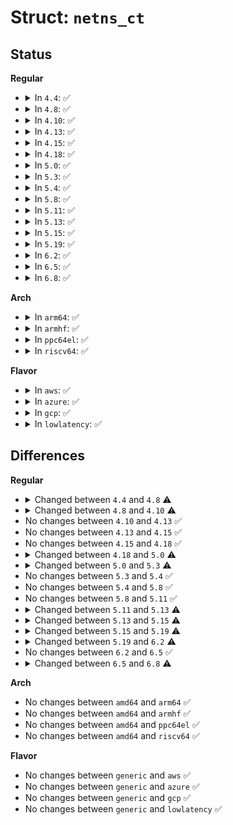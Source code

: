 # Struct: <code>netns_ct</code>

## Status
<b>Regular</b>
<ul>
<li>
<details>
<summary>In <code>4.4</code>: ✅</summary>

```c
struct netns_ct {
    atomic_t count;
    unsigned int expect_count;
    struct delayed_work ecache_dwork;
    bool ecache_dwork_pending;
    struct ctl_table_header *sysctl_header;
    struct ctl_table_header *acct_sysctl_header;
    struct ctl_table_header *tstamp_sysctl_header;
    struct ctl_table_header *event_sysctl_header;
    struct ctl_table_header *helper_sysctl_header;
    char *slabname;
    unsigned int sysctl_log_invalid;
    int sysctl_events;
    int sysctl_acct;
    int sysctl_auto_assign_helper;
    bool auto_assign_helper_warned;
    int sysctl_tstamp;
    int sysctl_checksum;
    unsigned int htable_size;
    seqcount_t generation;
    struct kmem_cache *nf_conntrack_cachep;
    struct hlist_nulls_head *hash;
    struct hlist_head *expect_hash;
    struct ct_pcpu *pcpu_lists;
    struct ip_conntrack_stat *stat;
    struct nf_ct_event_notifier *nf_conntrack_event_cb;
    struct nf_exp_event_notifier *nf_expect_event_cb;
    struct nf_ip_net nf_ct_proto;
    unsigned int labels_used;
    u8 label_words;
    struct hlist_head *nat_bysource;
    unsigned int nat_htable_size;
};
```
</details>
</li>
<li>
<details>
<summary>In <code>4.8</code>: ✅</summary>

```c
struct netns_ct {
    atomic_t count;
    unsigned int expect_count;
    struct delayed_work ecache_dwork;
    bool ecache_dwork_pending;
    struct ctl_table_header *sysctl_header;
    struct ctl_table_header *acct_sysctl_header;
    struct ctl_table_header *tstamp_sysctl_header;
    struct ctl_table_header *event_sysctl_header;
    struct ctl_table_header *helper_sysctl_header;
    unsigned int sysctl_log_invalid;
    int sysctl_events;
    int sysctl_acct;
    int sysctl_auto_assign_helper;
    bool auto_assign_helper_warned;
    int sysctl_tstamp;
    int sysctl_checksum;
    struct ct_pcpu *pcpu_lists;
    struct ip_conntrack_stat *stat;
    struct nf_ct_event_notifier *nf_conntrack_event_cb;
    struct nf_exp_event_notifier *nf_expect_event_cb;
    struct nf_ip_net nf_ct_proto;
    unsigned int labels_used;
    u8 label_words;
};
```
</details>
</li>
<li>
<details>
<summary>In <code>4.10</code>: ✅</summary>

```c
struct netns_ct {
    atomic_t count;
    unsigned int expect_count;
    struct delayed_work ecache_dwork;
    bool ecache_dwork_pending;
    struct ctl_table_header *sysctl_header;
    struct ctl_table_header *acct_sysctl_header;
    struct ctl_table_header *tstamp_sysctl_header;
    struct ctl_table_header *event_sysctl_header;
    struct ctl_table_header *helper_sysctl_header;
    unsigned int sysctl_log_invalid;
    int sysctl_events;
    int sysctl_acct;
    int sysctl_auto_assign_helper;
    bool auto_assign_helper_warned;
    int sysctl_tstamp;
    int sysctl_checksum;
    struct ct_pcpu *pcpu_lists;
    struct ip_conntrack_stat *stat;
    struct nf_ct_event_notifier *nf_conntrack_event_cb;
    struct nf_exp_event_notifier *nf_expect_event_cb;
    struct nf_ip_net nf_ct_proto;
    unsigned int labels_used;
};
```
</details>
</li>
<li>
<details>
<summary>In <code>4.13</code>: ✅</summary>

```c
struct netns_ct {
    atomic_t count;
    unsigned int expect_count;
    struct delayed_work ecache_dwork;
    bool ecache_dwork_pending;
    struct ctl_table_header *sysctl_header;
    struct ctl_table_header *acct_sysctl_header;
    struct ctl_table_header *tstamp_sysctl_header;
    struct ctl_table_header *event_sysctl_header;
    struct ctl_table_header *helper_sysctl_header;
    unsigned int sysctl_log_invalid;
    int sysctl_events;
    int sysctl_acct;
    int sysctl_auto_assign_helper;
    bool auto_assign_helper_warned;
    int sysctl_tstamp;
    int sysctl_checksum;
    struct ct_pcpu *pcpu_lists;
    struct ip_conntrack_stat *stat;
    struct nf_ct_event_notifier *nf_conntrack_event_cb;
    struct nf_exp_event_notifier *nf_expect_event_cb;
    struct nf_ip_net nf_ct_proto;
    unsigned int labels_used;
};
```
</details>
</li>
<li>
<details>
<summary>In <code>4.15</code>: ✅</summary>

```c
struct netns_ct {
    atomic_t count;
    unsigned int expect_count;
    struct delayed_work ecache_dwork;
    bool ecache_dwork_pending;
    struct ctl_table_header *sysctl_header;
    struct ctl_table_header *acct_sysctl_header;
    struct ctl_table_header *tstamp_sysctl_header;
    struct ctl_table_header *event_sysctl_header;
    struct ctl_table_header *helper_sysctl_header;
    unsigned int sysctl_log_invalid;
    int sysctl_events;
    int sysctl_acct;
    int sysctl_auto_assign_helper;
    bool auto_assign_helper_warned;
    int sysctl_tstamp;
    int sysctl_checksum;
    struct ct_pcpu *pcpu_lists;
    struct ip_conntrack_stat *stat;
    struct nf_ct_event_notifier *nf_conntrack_event_cb;
    struct nf_exp_event_notifier *nf_expect_event_cb;
    struct nf_ip_net nf_ct_proto;
    unsigned int labels_used;
};
```
</details>
</li>
<li>
<details>
<summary>In <code>4.18</code>: ✅</summary>

```c
struct netns_ct {
    atomic_t count;
    unsigned int expect_count;
    struct delayed_work ecache_dwork;
    bool ecache_dwork_pending;
    struct ctl_table_header *sysctl_header;
    struct ctl_table_header *acct_sysctl_header;
    struct ctl_table_header *tstamp_sysctl_header;
    struct ctl_table_header *event_sysctl_header;
    struct ctl_table_header *helper_sysctl_header;
    unsigned int sysctl_log_invalid;
    int sysctl_events;
    int sysctl_acct;
    int sysctl_auto_assign_helper;
    bool auto_assign_helper_warned;
    int sysctl_tstamp;
    int sysctl_checksum;
    struct ct_pcpu *pcpu_lists;
    struct ip_conntrack_stat *stat;
    struct nf_ct_event_notifier *nf_conntrack_event_cb;
    struct nf_exp_event_notifier *nf_expect_event_cb;
    struct nf_ip_net nf_ct_proto;
    unsigned int labels_used;
};
```
</details>
</li>
<li>
<details>
<summary>In <code>5.0</code>: ✅</summary>

```c
struct netns_ct {
    atomic_t count;
    unsigned int expect_count;
    struct delayed_work ecache_dwork;
    bool ecache_dwork_pending;
    bool auto_assign_helper_warned;
    struct ctl_table_header *sysctl_header;
    unsigned int sysctl_log_invalid;
    int sysctl_events;
    int sysctl_acct;
    int sysctl_auto_assign_helper;
    int sysctl_tstamp;
    int sysctl_checksum;
    struct ct_pcpu *pcpu_lists;
    struct ip_conntrack_stat *stat;
    struct nf_ct_event_notifier *nf_conntrack_event_cb;
    struct nf_exp_event_notifier *nf_expect_event_cb;
    struct nf_ip_net nf_ct_proto;
    unsigned int labels_used;
};
```
</details>
</li>
<li>
<details>
<summary>In <code>5.3</code>: ✅</summary>

```c
struct netns_ct {
    atomic_t count;
    unsigned int expect_count;
    struct delayed_work ecache_dwork;
    bool ecache_dwork_pending;
    bool auto_assign_helper_warned;
    struct ctl_table_header *sysctl_header;
    unsigned int sysctl_log_invalid;
    int sysctl_events;
    int sysctl_acct;
    int sysctl_auto_assign_helper;
    int sysctl_tstamp;
    int sysctl_checksum;
    struct ct_pcpu *pcpu_lists;
    struct ip_conntrack_stat *stat;
    struct nf_ct_event_notifier *nf_conntrack_event_cb;
    struct nf_exp_event_notifier *nf_expect_event_cb;
    struct nf_ip_net nf_ct_proto;
    unsigned int labels_used;
};
```
</details>
</li>
<li>
<details>
<summary>In <code>5.4</code>: ✅</summary>

```c
struct netns_ct {
    atomic_t count;
    unsigned int expect_count;
    struct delayed_work ecache_dwork;
    bool ecache_dwork_pending;
    bool auto_assign_helper_warned;
    struct ctl_table_header *sysctl_header;
    unsigned int sysctl_log_invalid;
    int sysctl_events;
    int sysctl_acct;
    int sysctl_auto_assign_helper;
    int sysctl_tstamp;
    int sysctl_checksum;
    struct ct_pcpu *pcpu_lists;
    struct ip_conntrack_stat *stat;
    struct nf_ct_event_notifier *nf_conntrack_event_cb;
    struct nf_exp_event_notifier *nf_expect_event_cb;
    struct nf_ip_net nf_ct_proto;
    unsigned int labels_used;
};
```
</details>
</li>
<li>
<details>
<summary>In <code>5.8</code>: ✅</summary>

```c
struct netns_ct {
    atomic_t count;
    unsigned int expect_count;
    struct delayed_work ecache_dwork;
    bool ecache_dwork_pending;
    bool auto_assign_helper_warned;
    struct ctl_table_header *sysctl_header;
    unsigned int sysctl_log_invalid;
    int sysctl_events;
    int sysctl_acct;
    int sysctl_auto_assign_helper;
    int sysctl_tstamp;
    int sysctl_checksum;
    struct ct_pcpu *pcpu_lists;
    struct ip_conntrack_stat *stat;
    struct nf_ct_event_notifier *nf_conntrack_event_cb;
    struct nf_exp_event_notifier *nf_expect_event_cb;
    struct nf_ip_net nf_ct_proto;
    unsigned int labels_used;
};
```
</details>
</li>
<li>
<details>
<summary>In <code>5.11</code>: ✅</summary>

```c
struct netns_ct {
    atomic_t count;
    unsigned int expect_count;
    struct delayed_work ecache_dwork;
    bool ecache_dwork_pending;
    bool auto_assign_helper_warned;
    struct ctl_table_header *sysctl_header;
    unsigned int sysctl_log_invalid;
    int sysctl_events;
    int sysctl_acct;
    int sysctl_auto_assign_helper;
    int sysctl_tstamp;
    int sysctl_checksum;
    struct ct_pcpu *pcpu_lists;
    struct ip_conntrack_stat *stat;
    struct nf_ct_event_notifier *nf_conntrack_event_cb;
    struct nf_exp_event_notifier *nf_expect_event_cb;
    struct nf_ip_net nf_ct_proto;
    unsigned int labels_used;
};
```
</details>
</li>
<li>
<details>
<summary>In <code>5.13</code>: ✅</summary>

```c
struct netns_ct {
    bool ecache_dwork_pending;
    u8 sysctl_log_invalid;
    u8 sysctl_events;
    u8 sysctl_acct;
    u8 sysctl_auto_assign_helper;
    u8 sysctl_tstamp;
    u8 sysctl_checksum;
    struct ct_pcpu *pcpu_lists;
    struct ip_conntrack_stat *stat;
    struct nf_ct_event_notifier *nf_conntrack_event_cb;
    struct nf_exp_event_notifier *nf_expect_event_cb;
    struct nf_ip_net nf_ct_proto;
    unsigned int labels_used;
};
```
</details>
</li>
<li>
<details>
<summary>In <code>5.15</code>: ✅</summary>

```c
struct netns_ct {
    bool ecache_dwork_pending;
    u8 sysctl_log_invalid;
    u8 sysctl_events;
    u8 sysctl_acct;
    u8 sysctl_auto_assign_helper;
    u8 sysctl_tstamp;
    u8 sysctl_checksum;
    struct ct_pcpu *pcpu_lists;
    struct ip_conntrack_stat *stat;
    struct nf_ct_event_notifier *nf_conntrack_event_cb;
    struct nf_ip_net nf_ct_proto;
    unsigned int labels_used;
};
```
</details>
</li>
<li>
<details>
<summary>In <code>5.19</code>: ✅</summary>

```c
struct netns_ct {
    u8 ctnetlink_has_listener;
    bool ecache_dwork_pending;
    u8 sysctl_log_invalid;
    u8 sysctl_events;
    u8 sysctl_acct;
    u8 sysctl_auto_assign_helper;
    u8 sysctl_tstamp;
    u8 sysctl_checksum;
    struct ip_conntrack_stat *stat;
    struct nf_ct_event_notifier *nf_conntrack_event_cb;
    struct nf_ip_net nf_ct_proto;
    unsigned int labels_used;
};
```
</details>
</li>
<li>
<details>
<summary>In <code>6.2</code>: ✅</summary>

```c
struct netns_ct {
    bool ecache_dwork_pending;
    u8 sysctl_log_invalid;
    u8 sysctl_events;
    u8 sysctl_acct;
    u8 sysctl_tstamp;
    u8 sysctl_checksum;
    struct ip_conntrack_stat *stat;
    struct nf_ct_event_notifier *nf_conntrack_event_cb;
    struct nf_ip_net nf_ct_proto;
    unsigned int labels_used;
};
```
</details>
</li>
<li>
<details>
<summary>In <code>6.5</code>: ✅</summary>

```c
struct netns_ct {
    bool ecache_dwork_pending;
    u8 sysctl_log_invalid;
    u8 sysctl_events;
    u8 sysctl_acct;
    u8 sysctl_tstamp;
    u8 sysctl_checksum;
    struct ip_conntrack_stat *stat;
    struct nf_ct_event_notifier *nf_conntrack_event_cb;
    struct nf_ip_net nf_ct_proto;
    unsigned int labels_used;
};
```
</details>
</li>
<li>
<details>
<summary>In <code>6.8</code>: ✅</summary>

```c
struct netns_ct {
    bool ecache_dwork_pending;
    u8 sysctl_log_invalid;
    u8 sysctl_events;
    u8 sysctl_acct;
    u8 sysctl_tstamp;
    u8 sysctl_checksum;
    struct ip_conntrack_stat *stat;
    struct nf_ct_event_notifier *nf_conntrack_event_cb;
    struct nf_ip_net nf_ct_proto;
    atomic_t labels_used;
};
```
</details>
</li>
</ul>
<b>Arch</b>
<ul>
<li>
<details>
<summary>In <code>arm64</code>: ✅</summary>

```c
struct netns_ct {
    atomic_t count;
    unsigned int expect_count;
    struct delayed_work ecache_dwork;
    bool ecache_dwork_pending;
    bool auto_assign_helper_warned;
    struct ctl_table_header *sysctl_header;
    unsigned int sysctl_log_invalid;
    int sysctl_events;
    int sysctl_acct;
    int sysctl_auto_assign_helper;
    int sysctl_tstamp;
    int sysctl_checksum;
    struct ct_pcpu *pcpu_lists;
    struct ip_conntrack_stat *stat;
    struct nf_ct_event_notifier *nf_conntrack_event_cb;
    struct nf_exp_event_notifier *nf_expect_event_cb;
    struct nf_ip_net nf_ct_proto;
    unsigned int labels_used;
};
```
</details>
</li>
<li>
<details>
<summary>In <code>armhf</code>: ✅</summary>

```c
struct netns_ct {
    atomic_t count;
    unsigned int expect_count;
    struct delayed_work ecache_dwork;
    bool ecache_dwork_pending;
    bool auto_assign_helper_warned;
    struct ctl_table_header *sysctl_header;
    unsigned int sysctl_log_invalid;
    int sysctl_events;
    int sysctl_acct;
    int sysctl_auto_assign_helper;
    int sysctl_tstamp;
    int sysctl_checksum;
    struct ct_pcpu *pcpu_lists;
    struct ip_conntrack_stat *stat;
    struct nf_ct_event_notifier *nf_conntrack_event_cb;
    struct nf_exp_event_notifier *nf_expect_event_cb;
    struct nf_ip_net nf_ct_proto;
    unsigned int labels_used;
};
```
</details>
</li>
<li>
<details>
<summary>In <code>ppc64el</code>: ✅</summary>

```c
struct netns_ct {
    atomic_t count;
    unsigned int expect_count;
    struct delayed_work ecache_dwork;
    bool ecache_dwork_pending;
    bool auto_assign_helper_warned;
    struct ctl_table_header *sysctl_header;
    unsigned int sysctl_log_invalid;
    int sysctl_events;
    int sysctl_acct;
    int sysctl_auto_assign_helper;
    int sysctl_tstamp;
    int sysctl_checksum;
    struct ct_pcpu *pcpu_lists;
    struct ip_conntrack_stat *stat;
    struct nf_ct_event_notifier *nf_conntrack_event_cb;
    struct nf_exp_event_notifier *nf_expect_event_cb;
    struct nf_ip_net nf_ct_proto;
    unsigned int labels_used;
};
```
</details>
</li>
<li>
<details>
<summary>In <code>riscv64</code>: ✅</summary>

```c
struct netns_ct {
    atomic_t count;
    unsigned int expect_count;
    struct delayed_work ecache_dwork;
    bool ecache_dwork_pending;
    bool auto_assign_helper_warned;
    struct ctl_table_header *sysctl_header;
    unsigned int sysctl_log_invalid;
    int sysctl_events;
    int sysctl_acct;
    int sysctl_auto_assign_helper;
    int sysctl_tstamp;
    int sysctl_checksum;
    struct ct_pcpu *pcpu_lists;
    struct ip_conntrack_stat *stat;
    struct nf_ct_event_notifier *nf_conntrack_event_cb;
    struct nf_exp_event_notifier *nf_expect_event_cb;
    struct nf_ip_net nf_ct_proto;
    unsigned int labels_used;
};
```
</details>
</li>
</ul>
<b>Flavor</b>
<ul>
<li>
<details>
<summary>In <code>aws</code>: ✅</summary>

```c
struct netns_ct {
    atomic_t count;
    unsigned int expect_count;
    struct delayed_work ecache_dwork;
    bool ecache_dwork_pending;
    bool auto_assign_helper_warned;
    struct ctl_table_header *sysctl_header;
    unsigned int sysctl_log_invalid;
    int sysctl_events;
    int sysctl_acct;
    int sysctl_auto_assign_helper;
    int sysctl_tstamp;
    int sysctl_checksum;
    struct ct_pcpu *pcpu_lists;
    struct ip_conntrack_stat *stat;
    struct nf_ct_event_notifier *nf_conntrack_event_cb;
    struct nf_exp_event_notifier *nf_expect_event_cb;
    struct nf_ip_net nf_ct_proto;
    unsigned int labels_used;
};
```
</details>
</li>
<li>
<details>
<summary>In <code>azure</code>: ✅</summary>

```c
struct netns_ct {
    atomic_t count;
    unsigned int expect_count;
    struct delayed_work ecache_dwork;
    bool ecache_dwork_pending;
    bool auto_assign_helper_warned;
    struct ctl_table_header *sysctl_header;
    unsigned int sysctl_log_invalid;
    int sysctl_events;
    int sysctl_acct;
    int sysctl_auto_assign_helper;
    int sysctl_tstamp;
    int sysctl_checksum;
    struct ct_pcpu *pcpu_lists;
    struct ip_conntrack_stat *stat;
    struct nf_ct_event_notifier *nf_conntrack_event_cb;
    struct nf_exp_event_notifier *nf_expect_event_cb;
    struct nf_ip_net nf_ct_proto;
    unsigned int labels_used;
};
```
</details>
</li>
<li>
<details>
<summary>In <code>gcp</code>: ✅</summary>

```c
struct netns_ct {
    atomic_t count;
    unsigned int expect_count;
    struct delayed_work ecache_dwork;
    bool ecache_dwork_pending;
    bool auto_assign_helper_warned;
    struct ctl_table_header *sysctl_header;
    unsigned int sysctl_log_invalid;
    int sysctl_events;
    int sysctl_acct;
    int sysctl_auto_assign_helper;
    int sysctl_tstamp;
    int sysctl_checksum;
    struct ct_pcpu *pcpu_lists;
    struct ip_conntrack_stat *stat;
    struct nf_ct_event_notifier *nf_conntrack_event_cb;
    struct nf_exp_event_notifier *nf_expect_event_cb;
    struct nf_ip_net nf_ct_proto;
    unsigned int labels_used;
};
```
</details>
</li>
<li>
<details>
<summary>In <code>lowlatency</code>: ✅</summary>

```c
struct netns_ct {
    atomic_t count;
    unsigned int expect_count;
    struct delayed_work ecache_dwork;
    bool ecache_dwork_pending;
    bool auto_assign_helper_warned;
    struct ctl_table_header *sysctl_header;
    unsigned int sysctl_log_invalid;
    int sysctl_events;
    int sysctl_acct;
    int sysctl_auto_assign_helper;
    int sysctl_tstamp;
    int sysctl_checksum;
    struct ct_pcpu *pcpu_lists;
    struct ip_conntrack_stat *stat;
    struct nf_ct_event_notifier *nf_conntrack_event_cb;
    struct nf_exp_event_notifier *nf_expect_event_cb;
    struct nf_ip_net nf_ct_proto;
    unsigned int labels_used;
};
```
</details>
</li>
</ul>

## Differences
<b>Regular</b>
<ul>
<li>
<details>
<summary>Changed between <code>4.4</code> and <code>4.8</code> ⚠️</summary>
<ul>
<li>
<b>Field removed. </b>
<code>char *slabname</code>
</li>
<li>
<b>Field removed. </b>
<code>unsigned int htable_size</code>
</li>
<li>
<b>Field removed. </b>
<code>seqcount_t generation</code>
</li>
<li>
<b>Field removed. </b>
<code>struct kmem_cache *nf_conntrack_cachep</code>
</li>
<li>
<b>Field removed. </b>
<code>struct hlist_nulls_head *hash</code>
</li>
<li>
<b>Field removed. </b>
<code>struct hlist_head *expect_hash</code>
</li>
<li>
<b>Field removed. </b>
<code>struct hlist_head *nat_bysource</code>
</li>
<li>
<b>Field removed. </b>
<code>unsigned int nat_htable_size</code>
</li>
</ul>
</details>
</li>
<li>
<details>
<summary>Changed between <code>4.8</code> and <code>4.10</code> ⚠️</summary>
<ul>
<li>
<b>Field removed. </b>
<code>u8 label_words</code>
</li>
<li>
<b>Field type changed. </b>
<code>struct ip_conntrack_stat *stat</code> ➡️ <code>struct ip_conntrack_stat *stat</code>
</li>
</ul>
</details>
</li>
<li>
No changes between <code>4.10</code> and <code>4.13</code> ✅
</li>
<li>
No changes between <code>4.13</code> and <code>4.15</code> ✅
</li>
<li>
No changes between <code>4.15</code> and <code>4.18</code> ✅
</li>
<li>
<details>
<summary>Changed between <code>4.18</code> and <code>5.0</code> ⚠️</summary>
<ul>
<li>
<b>Field removed. </b>
<code>struct ctl_table_header *acct_sysctl_header</code>
</li>
<li>
<b>Field removed. </b>
<code>struct ctl_table_header *tstamp_sysctl_header</code>
</li>
<li>
<b>Field removed. </b>
<code>struct ctl_table_header *event_sysctl_header</code>
</li>
<li>
<b>Field removed. </b>
<code>struct ctl_table_header *helper_sysctl_header</code>
</li>
</ul>
</details>
</li>
<li>
<details>
<summary>Changed between <code>5.0</code> and <code>5.3</code> ⚠️</summary>
<ul>
<li>
<b>Field type changed. </b>
<code>struct nf_ct_event_notifier *nf_conntrack_event_cb</code> ➡️ <code>struct nf_ct_event_notifier *nf_conntrack_event_cb</code>
</li>
<li>
<b>Field type changed. </b>
<code>struct nf_exp_event_notifier *nf_expect_event_cb</code> ➡️ <code>struct nf_exp_event_notifier *nf_expect_event_cb</code>
</li>
</ul>
</details>
</li>
<li>
No changes between <code>5.3</code> and <code>5.4</code> ✅
</li>
<li>
No changes between <code>5.4</code> and <code>5.8</code> ✅
</li>
<li>
No changes between <code>5.8</code> and <code>5.11</code> ✅
</li>
<li>
<details>
<summary>Changed between <code>5.11</code> and <code>5.13</code> ⚠️</summary>
<ul>
<li>
<b>Field removed. </b>
<code>atomic_t count</code>
</li>
<li>
<b>Field removed. </b>
<code>unsigned int expect_count</code>
</li>
<li>
<b>Field removed. </b>
<code>struct delayed_work ecache_dwork</code>
</li>
<li>
<b>Field removed. </b>
<code>bool auto_assign_helper_warned</code>
</li>
<li>
<b>Field removed. </b>
<code>struct ctl_table_header *sysctl_header</code>
</li>
<li>
<b>Field type changed. </b>
<code>unsigned int sysctl_log_invalid</code> ➡️ <code>u8 sysctl_log_invalid</code>
</li>
<li>
<b>Field type changed. </b>
<code>int sysctl_events</code> ➡️ <code>u8 sysctl_events</code>
</li>
<li>
<b>Field type changed. </b>
<code>int sysctl_acct</code> ➡️ <code>u8 sysctl_acct</code>
</li>
<li>
<b>Field type changed. </b>
<code>int sysctl_auto_assign_helper</code> ➡️ <code>u8 sysctl_auto_assign_helper</code>
</li>
<li>
<b>Field type changed. </b>
<code>int sysctl_tstamp</code> ➡️ <code>u8 sysctl_tstamp</code>
</li>
<li>
<b>Field type changed. </b>
<code>int sysctl_checksum</code> ➡️ <code>u8 sysctl_checksum</code>
</li>
</ul>
</details>
</li>
<li>
<details>
<summary>Changed between <code>5.13</code> and <code>5.15</code> ⚠️</summary>
<ul>
<li>
<b>Field removed. </b>
<code>struct nf_exp_event_notifier *nf_expect_event_cb</code>
</li>
</ul>
</details>
</li>
<li>
<details>
<summary>Changed between <code>5.15</code> and <code>5.19</code> ⚠️</summary>
<ul>
<li>
<b>Field added. </b>
<code>u8 ctnetlink_has_listener</code>
</li>
<li>
<b>Field removed. </b>
<code>struct ct_pcpu *pcpu_lists</code>
</li>
</ul>
</details>
</li>
<li>
<details>
<summary>Changed between <code>5.19</code> and <code>6.2</code> ⚠️</summary>
<ul>
<li>
<b>Field removed. </b>
<code>u8 ctnetlink_has_listener</code>
</li>
<li>
<b>Field removed. </b>
<code>u8 sysctl_auto_assign_helper</code>
</li>
</ul>
</details>
</li>
<li>
No changes between <code>6.2</code> and <code>6.5</code> ✅
</li>
<li>
<details>
<summary>Changed between <code>6.5</code> and <code>6.8</code> ⚠️</summary>
<ul>
<li>
<b>Field type changed. </b>
<code>unsigned int labels_used</code> ➡️ <code>atomic_t labels_used</code>
</li>
</ul>
</details>
</li>
</ul>
<b>Arch</b>
<ul>
<li>
No changes between <code>amd64</code> and <code>arm64</code> ✅
</li>
<li>
No changes between <code>amd64</code> and <code>armhf</code> ✅
</li>
<li>
No changes between <code>amd64</code> and <code>ppc64el</code> ✅
</li>
<li>
No changes between <code>amd64</code> and <code>riscv64</code> ✅
</li>
</ul>
<b>Flavor</b>
<ul>
<li>
No changes between <code>generic</code> and <code>aws</code> ✅
</li>
<li>
No changes between <code>generic</code> and <code>azure</code> ✅
</li>
<li>
No changes between <code>generic</code> and <code>gcp</code> ✅
</li>
<li>
No changes between <code>generic</code> and <code>lowlatency</code> ✅
</li>
</ul>
